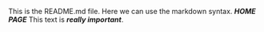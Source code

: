 This is the README.md file.
Here we can use the markdown syntax.
***HOME PAGE***
This text is __*really important*__.